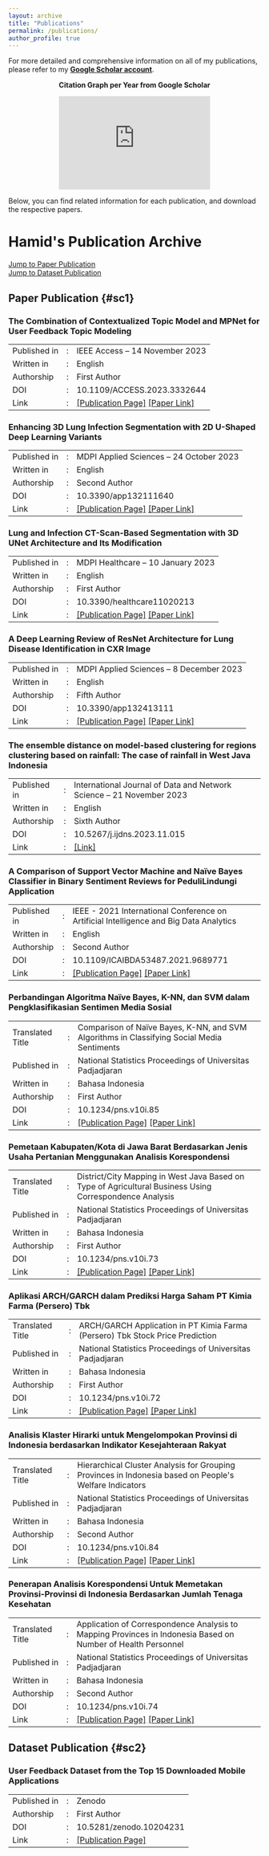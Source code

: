 ```yaml
---
layout: archive
title: "Publications"
permalink: /publications/
author_profile: true
---
```


For more detailed and comprehensive information on all of my publications, please refer to my **[Google Scholar account](https://scholar.google.com/citations?user=VtFoSwsAAAAJ&hl=en)**.

**<center> Citation Graph per Year from Google Scholar </center>**

<center>
<iframe width="302" height="186" seamless frameborder="0" scrolling="no" src="https://docs.google.com/spreadsheets/d/e/2PACX-1vSKmjxmBs_pogXpYW0tRjDJQMFdT2CueX9xRBaWt8LgjfUcRlponSrbPemVOb4RbBbfBavdtt0Kw0PX/pubchart?oid=843272523&amp;format=interactive"></iframe>
</center>


Below, you can find related information for each publication, and download the respective papers.

# Hamid's Publication Archive

[Jump to Paper Publication](#sc1) <br>
[Jump to Dataset Publication](#sc2)

## Paper Publication {#sc1}

### The Combination of Contextualized Topic Model and MPNet for User Feedback Topic Modeling
<table>
  <tr>
    <td>Published in</td>
    <td>:</td>
    <td>IEEE Access – 14 November 2023</td>
  </tr>
  <tr>
    <td>Written in</td>
    <td>:</td>
    <td>English</td>
  </tr>
  <tr>
    <td>Authorship</td>
    <td>:</td>
    <td>First Author</td>
  </tr>
  <tr>
    <td>DOI</td>
    <td>:</td>
    <td>10.1109/ACCESS.2023.3332644</td>
  </tr> 
  <tr>
    <td>Link</td>
    <td>:</td>
      <td><a href="https://doi.org/10.1109/ACCESS.2023.3332644">[Publication Page]</a> <a href="https://ieeexplore.ieee.org/stamp/stamp.jsp?tp=&arnumber=10318123">[Paper Link]</a> </td>
  </tr> 
</table>

### Enhancing 3D Lung Infection Segmentation with 2D U-Shaped Deep Learning Variants
<table>
  <tr>
    <td>Published in</td>
    <td>:</td>
    <td>MDPI Applied Sciences – 24 October 2023</td>
  </tr>
  <tr>
    <td>Written in</td>
    <td>:</td>
    <td>English</td>
  </tr>
  <tr>
    <td>Authorship</td>
    <td>:</td>
    <td>Second Author</td>
  </tr>
  <tr>
    <td>DOI</td>
    <td>:</td>
    <td>10.3390/app132111640</td>
  </tr> 
  <tr>
    <td>Link</td>
    <td>:</td>
      <td><a href="https://doi.org/10.3390/app132111640">[Publication Page]</a> <a href="https://www.mdpi.com/2076-3417/13/21/11640/pdf?version=1698164648">[Paper Link]</a> </td>
  </tr> 
</table>

### Lung and Infection CT-Scan-Based Segmentation with 3D UNet Architecture and Its Modification
<table>
  <tr>
    <td>Published in</td>
    <td>:</td>
    <td>MDPI Healthcare – 10 January 2023</td>
  </tr>
  <tr>
    <td>Written in</td>
    <td>:</td>
    <td>English</td>
  </tr>
  <tr>
    <td>Authorship</td>
    <td>:</td>
    <td>First Author</td>
  </tr>
  <tr>
    <td>DOI</td>
    <td>:</td>
    <td>10.3390/healthcare11020213</td>
  </tr> 
  <tr>
    <td>Link</td>
    <td>:</td>
      <td><a href="https://www.mdpi.com/2227-9032/11/2/213">[Publication Page]</a> <a href="https://www.mdpi.com/2227-9032/11/2/213/pdf?version=1673356647">[Paper Link]</a> </td>
  </tr> 
</table>

### A Deep Learning Review of ResNet Architecture for Lung Disease Identification in CXR Image
<table>
  <tr>
    <td>Published in</td>
    <td>:</td>
    <td>MDPI Applied Sciences – 8 December 2023</td>
  </tr>
  <tr>
    <td>Written in</td>
    <td>:</td>
    <td>English</td>
  </tr>
  <tr>
    <td>Authorship</td>
    <td>:</td>
    <td>Fifth Author</td>
  </tr>
  <tr>
    <td>DOI</td>
    <td>:</td>
    <td>10.3390/app132413111</td>
  </tr> 
  <tr>
    <td>Link</td>
    <td>:</td>
      <td><a href="https://www.mdpi.com/2076-3417/13/24/13111">[Publication Page]</a> <a href="https://www.mdpi.com/2076-3417/13/24/13111/pdf?version=1702047362">[Paper Link]</a> </td>
  </tr> 
</table>

### The ensemble distance on model-based clustering for regions clustering based on rainfall: The case of rainfall in West Java Indonesia
<table>
  <tr>
    <td>Published in</td>
    <td>:</td>
    <td>International Journal of Data and Network Science – 21 November 2023</td>
  </tr>
  <tr>
    <td>Written in</td>
    <td>:</td>
    <td>English</td>
  </tr>
  <tr>
    <td>Authorship</td>
    <td>:</td>
    <td>Sixth Author</td>
  </tr>
  <tr>
    <td>DOI</td>
    <td>:</td>
    <td>10.5267/j.ijdns.2023.11.015</td>
  </tr> 
  <tr>
    <td>Link</td>
    <td>:</td>
    <td><a href="https://www.growingscience.com/ijds/Vol8/ijdns_2023_215.pdf">[Link]</a></td>
  </tr> 
</table>

### A Comparison of Support Vector Machine and Naïve Bayes Classifier in Binary Sentiment Reviews for PeduliLindungi Application
<table>
  <tr>
    <td>Published in</td>
    <td>:</td>
    <td>IEEE - 2021 International Conference on Artificial Intelligence and Big Data Analytics</td>
  </tr>
  <tr>
    <td>Written in</td>
    <td>:</td>
    <td>English</td>
  </tr>
  <tr>
    <td>Authorship</td>
    <td>:</td>
    <td>Second Author</td>
  </tr>
  <tr>
    <td>DOI</td>
    <td>:</td>
    <td>10.1109/ICAIBDA53487.2021.9689771</td>
  </tr> 
  <tr>
    <td>Link</td>
    <td>:</td>
    <td><a href="https://ieeexplore.ieee.org/abstract/document/9689771">[Publication Page]</a> <a href="https://www.researchgate.net/profile/Mohammad-Asnawi/publication/358304786_A_Comparison_of_Support_Vector_Machine_and_Naive_Bayes_Classifier_in_Binary_Sentiment_Reviews_for_PeduliLindungi_Application/links/6480b098d702370600da4753/A-Comparison-of-Support-Vector-Machine-and-Naive-Bayes-Classifier-in-Binary-Sentiment-Reviews-for-PeduliLindungi-Application.pdf?_tp=eyJjb250ZXh0Ijp7ImZpcnN0UGFnZSI6InB1YmxpY2F0aW9uRGV0YWlsIiwicGFnZSI6InB1YmxpY2F0aW9uRGV0YWlsIn19">[Paper Link]</a> </td>
  </tr> 
</table>


### Perbandingan Algoritma Naïve Bayes, K-NN, dan SVM dalam Pengklasifikasian Sentimen Media Sosial
<table>
  <tr>
    <td>Translated Title</td>
    <td>:</td>
    <td>Comparison of Naïve Bayes, K-NN, and SVM Algorithms in Classifying Social Media Sentiments</td>
  </tr>
  <tr>
    <td>Published in</td>
    <td>:</td>
    <td>National Statistics Proceedings of Universitas Padjadjaran</td>
  </tr>
  <tr>
    <td>Written in</td>
    <td>:</td>
    <td>Bahasa Indonesia</td>
  </tr>
  <tr>
    <td>Authorship</td>
    <td>:</td>
    <td>First Author</td>
  </tr>
  <tr>
    <td>DOI</td>
    <td>:</td>
    <td>10.1234/pns.v10i.85</td>
  </tr> 
  <tr>
    <td>Link</td>
    <td>:</td>
    <td><a href="https://prosiding.statistics.unpad.ac.id/?journal=prosidingsns&page=article&op=view&path%5B%5D=85">[Publication Page]</a> <a href="https://www.researchgate.net/profile/Mohammad-Asnawi/publication/371369364_Perbandingan_Algoritma_Naive_Bayes_K-NN_dan_SVM_dalam_Pengklasifikasian_Sentimen_Media_Sosial/links/6480b404b3dfd73b776bc412/Perbandingan-Algoritma-Naive-Bayes-K-NN-dan-SVM-dalam-Pengklasifikasian-Sentimen-Media-Sosial.pdf">[Paper Link]</a> </td>
  </tr> 
</table>

### Pemetaan Kabupaten/Kota di Jawa Barat Berdasarkan Jenis Usaha Pertanian Menggunakan Analisis Korespondensi
<table>
  <tr>
    <td>Translated Title</td>
    <td>:</td>
    <td>District/City Mapping in West Java Based on Type of Agricultural Business Using Correspondence Analysis</td>
  </tr>
  <tr>
    <td>Published in</td>
    <td>:</td>
    <td>National Statistics Proceedings of Universitas Padjadjaran</td>
  </tr>
  <tr>
    <td>Written in</td>
    <td>:</td>
    <td>Bahasa Indonesia</td>
  </tr>
  <tr>
    <td>Authorship</td>
    <td>:</td>
    <td>First Author</td>
  </tr>
  <tr>
    <td>DOI</td>
    <td>:</td>
    <td>10.1234/pns.v10i.73</td>
  </tr> 
  <tr>
    <td>Link</td>
    <td>:</td>
    <td><a href="https://prosiding.statistics.unpad.ac.id/?journal=prosidingsns&page=article&op=view&path%5B%5D=73">[Publication Page]</a> <a href="https://www.researchgate.net/profile/Mohammad-Asnawi/publication/371369156_Pemetaan_KabupatenKota_di_Jawa_Barat_Berdasarkan_Jenis_Usaha_Pertanian_Menggunakan_Analisis_Korespondensi/links/6480b26679a722376516f6a8/Pemetaan-Kabupaten-Kota-di-Jawa-Barat-Berdasarkan-Jenis-Usaha-Pertanian-Menggunakan-Analisis-Korespondensi.pdf">[Paper Link]</a> </td>
  </tr> 
</table>

### Aplikasi ARCH/GARCH dalam Prediksi Harga Saham PT Kimia Farma (Persero) Tbk
<table>
  <tr>
    <td>Translated Title</td>
    <td>:</td>
    <td>ARCH/GARCH Application in PT Kimia Farma (Persero) Tbk Stock Price Prediction</td>
  </tr>
  <tr>
    <td>Published in</td>
    <td>:</td>
    <td>National Statistics Proceedings of Universitas Padjadjaran</td>
  </tr>
  <tr>
    <td>Written in</td>
    <td>:</td>
    <td>Bahasa Indonesia</td>
  </tr>
  <tr>
    <td>Authorship</td>
    <td>:</td>
    <td>First Author</td>
  </tr>
  <tr>
    <td>DOI</td>
    <td>:</td>
    <td>10.1234/pns.v10i.72</td>
  </tr> 
  <tr>
    <td>Link</td>
    <td>:</td>
    <td><a href="https://prosiding.statistics.unpad.ac.id/?journal=prosidingsns&page=article&op=view&path%5B%5D=72">[Publication Page]</a> <a href="https://www.researchgate.net/profile/Mohammad-Asnawi/publication/371368784_Aplikasi_ARCHGARCH_dalam_Prediksi_Harga_Saham_PT_Kimia_Farma_Persero_Tbk/links/6480b1e22cad460a1bfc388e/Aplikasi-ARCH-GARCH-dalam-Prediksi-Harga-Saham-PT-Kimia-Farma-Persero-Tbk.pdf">[Paper Link]</a> </td>
  </tr> 
</table>

### Analisis Klaster Hirarki untuk Mengelompokan Provinsi di Indonesia berdasarkan Indikator Kesejahteraan Rakyat
<table>
  <tr>
    <td>Translated Title</td>
    <td>:</td>
    <td>Hierarchical Cluster Analysis for Grouping Provinces in Indonesia based on People's Welfare Indicators </td>
  </tr>
  <tr>
    <td>Published in</td>
    <td>:</td>
    <td>National Statistics Proceedings of Universitas Padjadjaran</td>
  </tr>
  <tr>
    <td>Written in</td>
    <td>:</td>
    <td>Bahasa Indonesia</td>
  </tr>
  <tr>
    <td>Authorship</td>
    <td>:</td>
    <td>Second Author</td>
  </tr>
  <tr>
    <td>DOI</td>
    <td>:</td>
    <td>10.1234/pns.v10i.84</td>
  </tr> 
  <tr>
    <td>Link</td>
    <td>:</td>
    <td><a href="https://prosiding.statistics.unpad.ac.id/?journal=prosidingsns&page=article&op=view&path%5B%5D=84">[Publication Page]</a> <a href="https://scholar.google.com/scholar?hl=en&as_sdt=0%2C5&q=Analisis+Klaster+Hirarki+untuk+Mengelompokan+Provinsi+di+Indonesia+berdasarkan+Indikator+Kesejahteraan+Rakyat&btnG=#d=gs_cit&t=1692524603398&u=%2Fscholar%3Fq%3Dinfo%3AdTrfImecITsJ%3Ascholar.google.com%2F%26output%3Dcite%26scirp%3D0%26hl%3Did">[Paper Link]</a> </td>
  </tr> 
</table>

### Penerapan Analisis Korespondensi Untuk Memetakan Provinsi-Provinsi di Indonesia Berdasarkan Jumlah Tenaga Kesehatan
<table>
  <tr>
    <td>Translated Title</td>
    <td>:</td>
    <td>Application of Correspondence Analysis to Mapping Provinces in Indonesia Based on Number of Health Personnel</td>
  </tr>
  <tr>
    <td>Published in</td>
    <td>:</td>
    <td>National Statistics Proceedings of Universitas Padjadjaran</td>
  </tr>
  <tr>
    <td>Written in</td>
    <td>:</td>
    <td>Bahasa Indonesia</td>
  </tr>
  <tr>
    <td>Authorship</td>
    <td>:</td>
    <td>Second Author</td>
  </tr>
   <tr>
    <td>DOI</td>
    <td>:</td>
    <td>10.1234/pns.v10i.74</td>
  </tr> 
  <tr>
    <td>Link</td>
    <td>:</td>
    <td><a href="https://prosiding.statistics.unpad.ac.id/?journal=prosidingsns&page=article&op=view&path%5B%5D=84">[Publication Page]</a> <a href="https://www.researchgate.net/profile/Puspa-Rahmah/publication/360334061_Penerapan_Analisis_Korespondensi_Untuk_Memetakan_Provinsi-Provinsi_di_Indonesia_Berdasarkan_Jumlah_Tenaga_Kesehatan/links/6270a782b1ad9f66c89c3463/Penerapan-Analisis-Korespondensi-Untuk-Memetakan-Provinsi-Provinsi-di-Indonesia-Berdasarkan-Jumlah-Tenaga-Kesehatan.pdf">[Paper Link]</a> </td>
  </tr> 
</table>

## Dataset Publication {#sc2}

### User Feedback Dataset from the Top 15 Downloaded Mobile Applications
<table>
  <tr>
    <td>Published in</td>
    <td>:</td>
    <td>Zenodo</td>
  </tr>
  <tr>
    <td>Authorship</td>
    <td>:</td>
    <td>First Author</td>
  </tr>
  <tr>
    <td>DOI</td>
    <td>:</td>
    <td>10.5281/zenodo.10204231</td>
  </tr> 
  <tr>
    <td>Link</td>
    <td>:</td>
    <td><a href="https://zenodo.org/doi/10.5281/zenodo.10204231">[Publication Page]</a></td>
  </tr> 
</table>